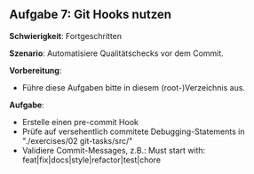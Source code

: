 ## Aufgabe 7: Git Hooks nutzen

**Schwierigkeit**: Fortgeschritten  

**Szenario**: Automatisiere Qualitätschecks vor dem Commit.  

**Vorbereitung**:

- Führe diese Aufgaben bitte in diesem (root-)Verzeichnis aus.

**Aufgabe**:

- Erstelle einen pre-commit Hook
- Prüfe auf versehentlich commitete Debugging-Statements in "./exercises/02 git-tasks/src/"
- Validiere Commit-Messages, z.B.: Must start with: feat|fix|docs|style|refactor|test|chore
